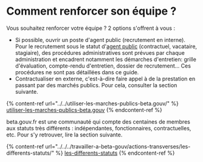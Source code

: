 # Comment renforcer son équipe ?

Vous souhaitez renforcer votre équipe ? 2 options s'offrent à vous :&#x20;

* Si possible, ouvrir un poste d'agent public (recrutement en interne). Pour le recrutement sous le statut d'[agent public](../../../travailler-a-beta-gouv/actions-transverses/les-differents-statuts/fonctionnaires-et-contractuels-de-la-fonction-publique.md) (contractuel, vacataire, stagiaire), des procédures administratives sont prévues par chaque administration et encadrent notamment les démarches d'entretien: grille d'évaluation, compte-rendu d'entretien, dossier de recrutement… Ces procédures ne sont pas détaillées dans ce guide.&#x20;
* Contractualiser en externe, c'est-à-dire faire appel à de la prestation en passant par des marchés publics. Pour cela, consulter la section suivante.

{% content-ref url="../../utiliser-les-marches-publics-beta.gouv/" %}
[utiliser-les-marches-publics-beta.gouv](../../utiliser-les-marches-publics-beta.gouv/)
{% endcontent-ref %}

beta.gouv.fr est une communauté qui compte des centaines de membres aux statuts très différents : indépendantes, fonctionnaires, contractuelles, etc. Pour s'y retrouver, lire la section suivante.

{% content-ref url="../../../travailler-a-beta-gouv/actions-transverses/les-differents-statuts/" %}
[les-differents-statuts](../../../travailler-a-beta-gouv/actions-transverses/les-differents-statuts/)
{% endcontent-ref %}
